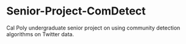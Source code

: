 # Senior-Project-ComDetect
Cal Poly undergraduate senior project on using community detection algorithms on Twitter data.

